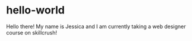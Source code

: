 # hello-world
Hello there!
My name is Jessica and I am currently taking a web designer course on skillcrush!

